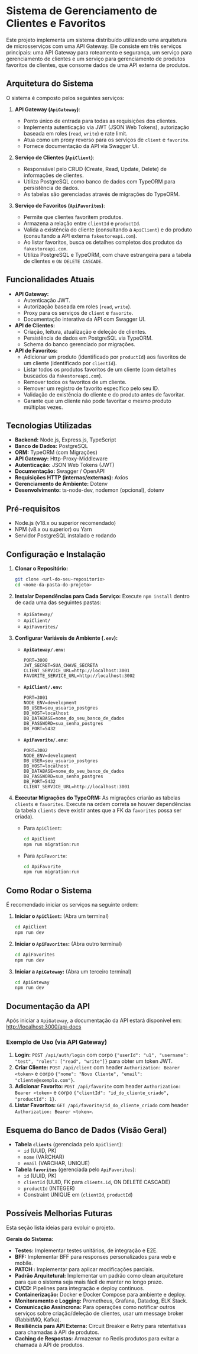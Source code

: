 # Sistema de Gerenciamento de Clientes e Favoritos

Este projeto implementa um sistema distribuído utilizando uma arquitetura de microsserviços com uma API Gateway. Ele consiste em três serviços principais: uma API Gateway para roteamento e segurança, um serviço para gerenciamento de clientes e um serviço para gerenciamento de produtos favoritos de clientes, que consome dados de uma API externa de produtos.

## Arquitetura do Sistema

O sistema é composto pelos seguintes serviços:

1.  **API Gateway (`ApiGateway`)**:

    - Ponto único de entrada para todas as requisições dos clientes.
    - Implementa autenticação via JWT (JSON Web Tokens), autorização baseada em roles (`read`, `write`) e rate limit.
    - Atua como um proxy reverso para os serviços de `client` e `favorite`.
    - Fornece documentação da API via Swagger UI.

2.  **Serviço de Clientes (`ApiClient`)**:

    - Responsável pelo CRUD (Create, Read, Update, Delete) de informações de clientes.
    - Utiliza PostgreSQL como banco de dados com TypeORM para persistência de dados.
    - As tabelas são gerenciadas através de migrações do TypeORM.

3.  **Serviço de Favoritos (`ApiFavorites`)**:
    - Permite que clientes favoritem produtos.
    - Armazena a relação entre `clientId` e `productId`.
    - Valida a existência do cliente (consultando a `ApiClient`) e do produto (consultando a API externa `fakestoreapi.com`).
    - Ao listar favoritos, busca os detalhes completos dos produtos da `fakestoreapi.com`.
    - Utiliza PostgreSQL e TypeORM, com chave estrangeira para a tabela de clientes e `ON DELETE CASCADE`.

## Funcionalidades Atuais

- **API Gateway:**
  - Autenticação JWT.
  - Autorização baseada em roles (`read`, `write`).
  - Proxy para os serviços de `client` e `favorite`.
  - Documentação interativa da API com Swagger UI.
- **API de Clientes:**
  - Criação, leitura, atualização e deleção de clientes.
  - Persistência de dados em PostgreSQL via TypeORM.
  - Schema do banco gerenciado por migrações.
- **API de Favoritos:**
  - Adicionar um produto (identificado por `productId`) aos favoritos de um cliente (identificado por `clientId`).
  - Listar todos os produtos favoritos de um cliente (com detalhes buscados da `fakestoreapi.com`).
  - Remover todos os favoritos de um cliente.
  - Remover um registro de favorito específico pelo seu ID.
  - Validação de existência do cliente e do produto antes de favoritar.
  - Garante que um cliente não pode favoritar o mesmo produto múltiplas vezes.

## Tecnologias Utilizadas

- **Backend:** Node.js, Express.js, TypeScript
- **Banco de Dados:** PostgreSQL
- **ORM:** TypeORM (com Migrações)
- **API Gateway:** Http-Proxy-Middleware
- **Autenticação:** JSON Web Tokens (JWT)
- **Documentação:** Swagger / OpenAPI
- **Requisições HTTP (internas/externas):** Axios
- **Gerenciamento de Ambiente:** Dotenv
- **Desenvolvimento:** ts-node-dev, nodemon (opcional), dotenv

## Pré-requisitos

- Node.js (v18.x ou superior recomendado)
- NPM (v8.x ou superior) ou Yarn
- Servidor PostgreSQL instalado e rodando

## Configuração e Instalação

1.  **Clonar o Repositório:**

    ```bash
    git clone <url-do-seu-repositorio>
    cd <nome-da-pasta-do-projeto>
    ```

2.  **Instalar Dependências para Cada Serviço:**
    Execute `npm install` dentro de cada uma das seguintes pastas:

    - `ApiGateway/`
    - `ApiClient/`
    - `ApiFavorites/`

3.  **Configurar Variáveis de Ambiente (`.env`):**

    - **`ApiGateway/.env`:**

      ```env
      PORT=3000
      JWT_SECRET=SUA_CHAVE_SECRETA
      CLIENT_SERVICE_URL=http://localhost:3001
      FAVORITE_SERVICE_URL=http://localhost:3002
      ```

    - **`ApiClient/.env`:**

      ```env
      PORT=3001
      NODE_ENV=development
      DB_USER=seu_usuario_postgres
      DB_HOST=localhost
      DB_DATABASE=nome_do_seu_banco_de_dados
      DB_PASSWORD=sua_senha_postgres
      DB_PORT=5432
      ```

    - **`ApiFavorite/.env`:**
      ```env
      PORT=3002
      NODE_ENV=development
      DB_USER=seu_usuario_postgres
      DB_HOST=localhost
      DB_DATABASE=nome_do_seu_banco_de_dados
      DB_PASSWORD=sua_senha_postgres
      DB_PORT=5432
      CLIENT_SERVICE_URL=http://localhost:3001
      ```

4.  **Executar Migrações do TypeORM:**
    As migrações criarão as tabelas `clients` e `favorites`. Execute na ordem correta se houver dependências (a tabela `clients` deve existir antes que a FK da `favorites` possa ser criada).

    - Para `ApiClient`:
      ```bash
      cd ApiClient
      npm run migration:run
      ```
    - Para `ApiFavorite`:
      ```bash
      cd ApiFavorite
      npm run migration:run
      ```

## Como Rodar o Sistema

É recomendado iniciar os serviços na seguinte ordem:

1.  **Iniciar o `ApiClient`:**
    (Abra um terminal)

    ```bash
    cd ApiClient
    npm run dev
    ```

2.  **Iniciar o `ApiFavorites`:**
    (Abra outro terminal)

    ```bash
    cd ApiFavorites
    npm run dev
    ```

3.  **Iniciar a `ApiGateway`:**
    (Abra um terceiro terminal)
    ```bash
    cd ApiGateway
    npm run dev
    ```

## Documentação da API

Após iniciar a `ApiGateway`, a documentação da API estará disponível em:
[http://localhost:3000/api-docs](http://localhost:3000/api-docs)

### Exemplo de Uso (via API Gateway)

1.  **Login:** `POST /api/auth/login` com corpo `{"userId": "u1", "username": "test", "roles": ["read", "write"]}` para obter um token JWT.
2.  **Criar Cliente:** `POST /api/client` com header `Authorization: Bearer <token>` e corpo `{"nome": "Novo Cliente", "email": "cliente@exemplo.com"}`.
3.  **Adicionar Favorito:** `POST /api/favorite` com header `Authorization: Bearer <token>` e corpo `{"clientId": "id_do_cliente_criado", "productId": 1}`.
4.  **Listar Favoritos:** `GET /api/favorite/id_do_cliente_criado` com header `Authorization: Bearer <token>`.

## Esquema do Banco de Dados (Visão Geral)

- **Tabela `clients`** (gerenciada pelo `ApiClient`):
  - `id` (UUID, PK)
  - `nome` (VARCHAR)
  - `email` (VARCHAR, UNIQUE)
- **Tabela `favorites`** (gerenciada pelo `ApiFavorites`):
  - `id` (UUID, PK)
  - `clientId` (UUID, FK para `clients.id`, ON DELETE CASCADE)
  - `productId` (INTEGER)
  - Constraint UNIQUE em (`clientId`, `productId`)

## Possíveis Melhorias Futuras

Esta seção lista ideias para evoluir o projeto.

**Gerais do Sistema:**

- **Testes:** Implementar testes unitários, de integração e E2E.
- **BFF:** Implementar BFF para responses personalizados para web e mobile.
- **PATCH :** Implementar para aplicar modificações parciais.
- **Padrão Arquitetural:** Implementar um padrão como clean arquiteture para que o sistema seja mais fácil de manter no longo prazo.
- **CI/CD:** Pipelines para integração e deploy contínuos.
- **Containerização:** Docker e Docker Compose para ambiente e deploy.
- **Monitoramento e Logging:** Prometheus, Grafana, Datadog, ELK Stack.
- **Comunicação Assíncrona:** Para operações como notificar outros serviços sobre criação/deleção de clientes, usar um message broker (RabbitMQ, Kafka).
- **Resiliência para API Externa:** Circuit Breaker e Retry para retentativas para chamadas à API de produtos.
- **Caching de Respostas:** Armazenar no Redis produtos para evitar a chamada à API de produtos.
